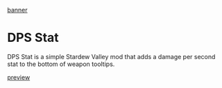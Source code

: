 [banner](media/banner_upscaled3x.png)

# DPS Stat
DPS Stat is a simple Stardew Valley mod that adds a damage per second stat to the bottom of weapon tooltips.

[preview](media/preview1.png)

